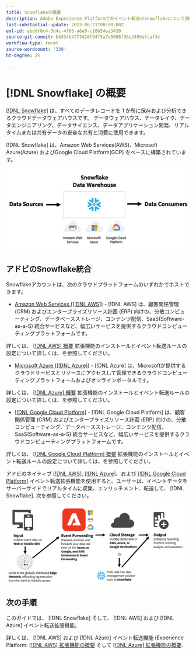 ```yaml
---
title: Snowflakeの概要
description: Adobe Experience Platformでのイベント転送のSnowflakeについて説明します。
last-substantial-update: 2023-06-21T00:00:00Z
exl-id: abddf0c4-3d4c-4f66-a6e0-c10b54ea3430
source-git-commit: b4334b4f73428f94f5a7e5088f98e2459afcaf3c
workflow-type: tm+mt
source-wordcount: '330'
ht-degree: 2%

---
```


# [!DNL Snowflake] の概要

[[!DNL Snowflake]](https://www.snowflake.com/en/) は、すべてのデータレコードを 1 か所に保存および分析できるクラウドデータウェアハウスです。 データウェアハウス、データレイク、データエンジニアリング、データサイエンス、データアプリケーション開発、リアルタイムまたは共有データの安全な共有と消費に使用できます。

[!DNL Snowflake] は、Amazon Web Services(AWS)、Microsoft Azure(Azure) およびGoogle Cloud Platform(GCP) をベースに構築されています。

![以下を示す図： [!DNL Snowflake] データアーキテクチャ。](../../../images/extensions/server/snowflake/snowflake.png)

## アドビのSnowflake統合

Snowflakeアカウントは、次のクラウドプラットフォームのいずれかでホストできます。

- [Amazon Web Services ([!DNL AWS])](https://aws.amazon.com/) - [!DNL AWS] は、顧客関係管理 (CRM) およびエンタープライズリソース計画 (ERP) 向けの、分散コンピューティング、データベースストレージ、コンテンツ配信、SaaS(Software-as-a-S) 統合サービスなど、幅広いサービスを提供するクラウドコンピューティングプラットフォームです。

詳しくは、 [[!DNL AWS] 概要](../aws/overview.md) 拡張機能のインストールとイベント転送ルールの設定について詳しくは、を参照してください。

- [Microsoft Azure ([!DNL Azure])](https://azure.microsoft.com/en-us/products/event-hubs/#overview) - [!DNL Azure] は、Microsoftが提供するクラウドサービスとリソースにアクセスして管理できるクラウドコンピューティングプラットフォームおよびオンラインポータルです。

詳しくは、 [[!DNL Azure] 概要](../azure/overview.md) 拡張機能のインストールとイベント転送ルールの設定について詳しくは、を参照してください。

- [[!DNL Google Cloud Platform]](https://cloud.google.com/) - [!DNL Google Cloud Platform] は、顧客関係管理 (CRM) およびエンタープライズリソース計画 (ERP) 向けの、分散コンピューティング、データベースストレージ、コンテンツ配信、SaaS(Software-as-a-S) 統合サービスなど、幅広いサービスを提供するクラウドコンピューティングプラットフォームです。

詳しくは、 [[!DNL Google Cloud Platform] 概要](../google-cloud-platform/overview.md) 拡張機能のインストールとイベント転送ルールの設定について詳しくは、を参照してください。

アドビのネイティブ [[!DNL AWS]](../aws/overview.md), [[!DNL Azure]](../azure/overview.md)、および [[!DNL Google Cloud Platform]](../google-cloud-platform/overview.md) イベント転送拡張機能を使用すると、ユーザーは、イベントデータをサーバーサイドでリアルタイムに収集、エンリッチメント、転送して、 [!DNL Snowflake]. 次を参照してください。

![The [!DNL Snowflake] 次の間のリンクを示すレポート図 [!DNL AWS] および [!DNL Azure].](../../../images/extensions/server/snowflake/snowflake-workflow.png)

## 次の手順

このガイドでは、 [!DNL Snowflake] そして、 [!DNL AWS] および [!DNL Azure] イベント転送拡張機能。

詳しくは、 [!DNL AWS] および [!DNL Azure] イベント転送機能 (Experience Platform: [[!DNL AWS] 拡張機能の概要](../aws/overview.md) そして [[!DNL Azure] 拡張機能の概要](../azure/overview.md).
